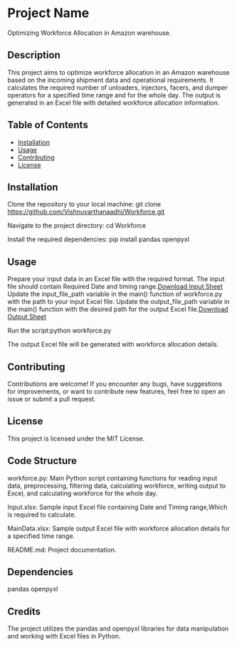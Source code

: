 # Project Name
Optimizing Workforce Allocation in Amazon warehouse.
## Description
This project aims to optimize workforce allocation in an Amazon warehouse based on the incoming shipment data and operational requirements. 
It calculates the required number of unloaders, injectors, facers, and dumper operators for a specified time range and for the whole day. 
The output is generated in an Excel file with detailed workforce allocation information.

## Table of Contents
- [Installation](#installation)
- [Usage](#usage)
- [Contributing](#contributing)
- [License](#license)

## Installation
Clone the repository to your local machine: git clone https://github.com/Vishnuvarthanaadhi/Workforce.git

Navigate to the project directory:  cd Workforce

Install the required dependencies:  pip install pandas openpyxl
## Usage
Prepare your input data in an Excel file with the required format. The input file should contain Required Date and timing range.[Download Input Sheet](path/to/input_sheet.xlsx)
Update the input_file_path variable in the main() function of workforce.py with the path to your input Excel file.
Update the output_file_path variable in the main() function with the desired path for the output Excel file.[Download Output Sheet](path/to/output_sheet.xlsx)

Run the script:python workforce.py

The output Excel file will be generated with workforce allocation details.

## Contributing

Contributions are welcome! If you encounter any bugs, have suggestions for improvements, or want to contribute new features, feel free to open an issue or submit a pull request.

## License
This project is licensed under the MIT License.

## Code Structure

workforce.py: Main Python script containing functions for reading input data, preprocessing, filtering data, calculating workforce, writing output to Excel, and calculating workforce for the whole day.

Input.xlsx: Sample input Excel file containing Date and Timing range,Which is required to calculate.

MainData.xlsx: Sample output Excel file with workforce allocation details for a specified time range.

README.md: Project documentation.

## Dependencies
pandas
openpyxl

## Credits
The project utilizes the pandas and openpyxl libraries for data manipulation and working with Excel files in Python.
